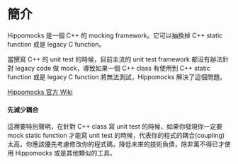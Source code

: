 # 簡介

Hippomocks 是一個 C++ 的 mocking framework。它可以抽換掉 C++ static function 或是 legacy C function。

當撰寫 C++ 的 unit test 的時候，目前主流的 unit test framework 都沒有辦法針對 legacy code 做 mock，導致如果一個 C++ class 有使用到 C++ static function 或是 legacy C function 將無法測試，Hippomocks 解決了這個問題。

[Hippomocks 官方 Wiki](https://www.gitbook.com/book/yarencheng/hippomocks/edit#)

#### 先減少耦合

這裡要特別聲明，在針對 C++ class 寫 unit test 的時候，如果你發現你一定要 mock static function 才能寫 unit test 的時候，代表你的程式的耦合\(coupling\)太高，你應該優先考慮修改你的程式碼，降低未來的技術負債，除非萬不得已才使用 Hippomocks 或是其他類似的工具。



